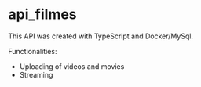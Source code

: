# api_filmes
This API was created with TypeScript and Docker/MySql.

Functionalities:
- Uploading of videos and movies
- Streaming 

